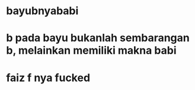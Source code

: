# bayubnyababi

# b pada bayu bukanlah sembarangan b, melainkan memiliki makna babi

# faiz f nya fucked